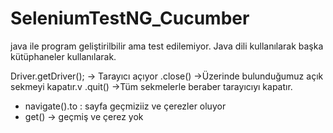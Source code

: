 # SeleniumTestNG_Cucumber
java ile program geliştirilbilir ama test edilemiyor.
Java dili kullanılarak başka kütüphaneler kullanılarak.




 Driver.getDriver(); -> Tarayıcı açıyor
.close() ->Üzerinde bulunduğumuz açık sekmeyi kapatır.v
.quit() ->Tüm sekmelerle beraber tarayıcıyı kapatır.
* navigate().to : sayfa geçmiziiz ve çerezler oluyor
* get() -> geçmiş ve çerez yok


